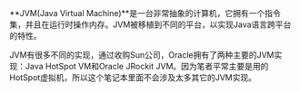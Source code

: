 **JVM(Java Virtual Machine)**是一台非常抽象的计算机，它拥有一个指令集，并且在运行时操作内存。JVM被移植到不同的平台，以实现Java语言跨平台的特性。

JVM有很多不同的实现，通过收购Sun公司，Oracle拥有了两种主要的JVM实现：Java HotSpot VM和Oracle JRockit JVM。因为笔者平常主要是用的HotSpot虚拟机，所以这个笔记本里面不会涉及太多其它的JVM实现。
